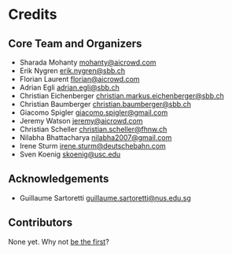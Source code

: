 Credits
===

Core Team and Organizers
-----------

* Sharada Mohanty <mohanty@aicrowd.com>
* Erik Nygren <erik.nygren@sbb.ch>
* Florian Laurent <florian@aicrowd.com>
* Adrian Egli <adrian.egli@sbb.ch>
* Christian Eichenberger <christian.markus.eichenberger@sbb.ch>
* Christian Baumberger <christian.baumberger@sbb.ch>
* Giacomo Spigler <giacomo.spigler@gmail.com>
* Jeremy Watson <jeremy@aicrowd.com>
* Christian Scheller <christian.scheller@fhnw.ch>
* Nilabha Bhattacharya <nilabha2007@gmail.com>
* Irene Sturm <irene.sturm@deutschebahn.com>
* Sven Koenig <skoenig@usc.edu>

Acknowledgements
----------------
* Guillaume Sartoretti <guillaume.sartoretti@nus.edu.sg>

Contributors
------------

None yet. Why not [be the first](contributing)?
